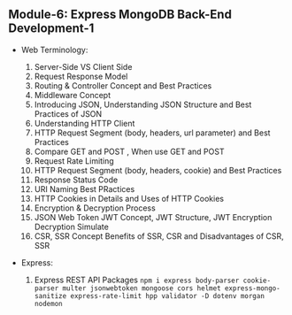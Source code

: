 ## Module-6: Express MongoDB Back-End Development-1

- Web Terminology:

  1. Server-Side VS Client Side
  1. Request Response Model
  1. Routing & Controller Concept and Best Practices
  1. Middleware Concept
  1. Introducing JSON, Understanding JSON Structure and Best Practices of JSON
  1. Understanding HTTP Client
  1. HTTP Request Segment (body, headers, url parameter) and Best Practices
  1. Compare GET and POST , When use GET and POST
  1. Request Rate Limiting
  1. HTTP Request Segment (body, headers, cookie) and Best Practices
  1. Response Status Code
  1. URI Naming Best PRactices
  1. HTTP Cookies in Details and Uses of HTTP Cookies
  1. Encryption & Decryption Process
  1. JSON Web Token JWT Concept, JWT Structure, JWT Encryption Decryption Simulate
  1. CSR, SSR Concept Benefits of SSR, CSR and Disadvantages of CSR, SSR

- Express:
  1. Express REST API Packages `npm i express body-parser cookie-parser multer jsonwebtoken mongoose cors helmet express-mongo-sanitize express-rate-limit hpp validator -D dotenv morgan nodemon`
